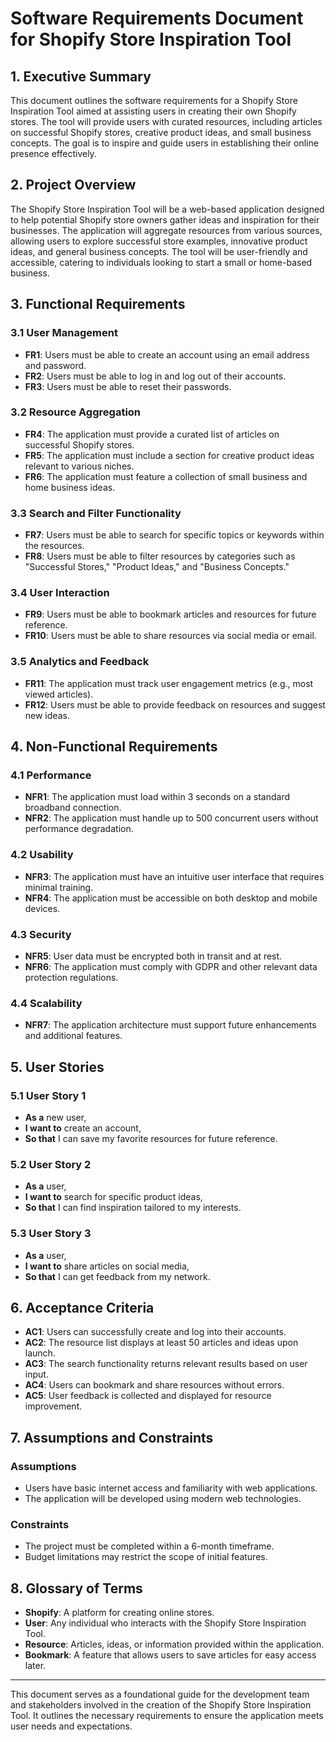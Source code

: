 # Software Requirements Document for Shopify Store Inspiration Tool

## 1. Executive Summary
This document outlines the software requirements for a Shopify Store Inspiration Tool aimed at assisting users in creating their own Shopify stores. The tool will provide users with curated resources, including articles on successful Shopify stores, creative product ideas, and small business concepts. The goal is to inspire and guide users in establishing their online presence effectively.

## 2. Project Overview
The Shopify Store Inspiration Tool will be a web-based application designed to help potential Shopify store owners gather ideas and inspiration for their businesses. The application will aggregate resources from various sources, allowing users to explore successful store examples, innovative product ideas, and general business concepts. The tool will be user-friendly and accessible, catering to individuals looking to start a small or home-based business.

## 3. Functional Requirements
### 3.1 User Management
- **FR1**: Users must be able to create an account using an email address and password.
- **FR2**: Users must be able to log in and log out of their accounts.
- **FR3**: Users must be able to reset their passwords.

### 3.2 Resource Aggregation
- **FR4**: The application must provide a curated list of articles on successful Shopify stores.
- **FR5**: The application must include a section for creative product ideas relevant to various niches.
- **FR6**: The application must feature a collection of small business and home business ideas.

### 3.3 Search and Filter Functionality
- **FR7**: Users must be able to search for specific topics or keywords within the resources.
- **FR8**: Users must be able to filter resources by categories such as "Successful Stores," "Product Ideas," and "Business Concepts."

### 3.4 User Interaction
- **FR9**: Users must be able to bookmark articles and resources for future reference.
- **FR10**: Users must be able to share resources via social media or email.

### 3.5 Analytics and Feedback
- **FR11**: The application must track user engagement metrics (e.g., most viewed articles).
- **FR12**: Users must be able to provide feedback on resources and suggest new ideas.

## 4. Non-Functional Requirements
### 4.1 Performance
- **NFR1**: The application must load within 3 seconds on a standard broadband connection.
- **NFR2**: The application must handle up to 500 concurrent users without performance degradation.

### 4.2 Usability
- **NFR3**: The application must have an intuitive user interface that requires minimal training.
- **NFR4**: The application must be accessible on both desktop and mobile devices.

### 4.3 Security
- **NFR5**: User data must be encrypted both in transit and at rest.
- **NFR6**: The application must comply with GDPR and other relevant data protection regulations.

### 4.4 Scalability
- **NFR7**: The application architecture must support future enhancements and additional features.

## 5. User Stories
### 5.1 User Story 1
- **As a** new user,
- **I want to** create an account,
- **So that** I can save my favorite resources for future reference.

### 5.2 User Story 2
- **As a** user,
- **I want to** search for specific product ideas,
- **So that** I can find inspiration tailored to my interests.

### 5.3 User Story 3
- **As a** user,
- **I want to** share articles on social media,
- **So that** I can get feedback from my network.

## 6. Acceptance Criteria
- **AC1**: Users can successfully create and log into their accounts.
- **AC2**: The resource list displays at least 50 articles and ideas upon launch.
- **AC3**: The search functionality returns relevant results based on user input.
- **AC4**: Users can bookmark and share resources without errors.
- **AC5**: User feedback is collected and displayed for resource improvement.

## 7. Assumptions and Constraints
### Assumptions
- Users have basic internet access and familiarity with web applications.
- The application will be developed using modern web technologies.

### Constraints
- The project must be completed within a 6-month timeframe.
- Budget limitations may restrict the scope of initial features.

## 8. Glossary of Terms
- **Shopify**: A platform for creating online stores.
- **User**: Any individual who interacts with the Shopify Store Inspiration Tool.
- **Resource**: Articles, ideas, or information provided within the application.
- **Bookmark**: A feature that allows users to save articles for easy access later.

---

This document serves as a foundational guide for the development team and stakeholders involved in the creation of the Shopify Store Inspiration Tool. It outlines the necessary requirements to ensure the application meets user needs and expectations.